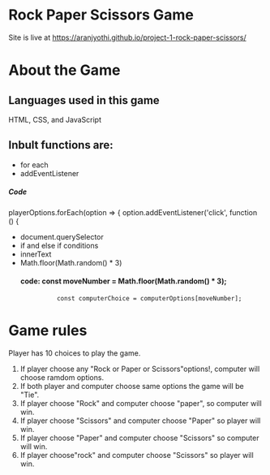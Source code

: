 # Rock Paper Scissors Game
Site is live at https://aranjyothi.github.io/project-1-rock-paper-scissors/

# About the Game

## Languages used in this  game
HTML, CSS, and JavaScript
## Inbult functions are:
* for each
* addEventListener
##### Code
playerOptions.forEach(option => {
            option.addEventListener('click', function () {
* document.querySelector
* if and else if conditions
* innerText
* Math.floor(Math.random() * 3)
    #### code:  const moveNumber = Math.floor(Math.random() * 3);
                const computerChoice = computerOptions[moveNumber];
# Game rules
Player has 10 choices to play the game.
1. If player choose any "Rock or Paper or Scissors"options!, computer will choose  ramdom options.
2. If both player and computer choose same options the game will be "Tie".
3. If player choose "Rock" and computer choose "paper", so computer will win.
4. If player choose "Scissors" and computer choose "Paper" so player will win.
5. If player choose "Paper" and computer choose "Scissors" so computer will win.
6. If player choose"rock" and computer choose "Scissors" so player will win.



